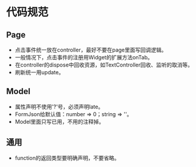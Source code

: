 # 代码规范

## Page
* 点击事件统一放在controller，最好不要在page里面写回调逻辑。
* 一般情况下，点击事件的注册用Widget的扩展方法onTab。
* 在controller的dispose中回收资源，如TextController回收、监听的取消等。
* 刷新统一用update。


## Model

* 属性声明不使用'?'号，必须声明late。
* FormJson给默认值：number => 0；string => ''。
* Model里面只写已用，不用的注释掉。

## 通用

* function的返回类型要明确声明，不要省略。